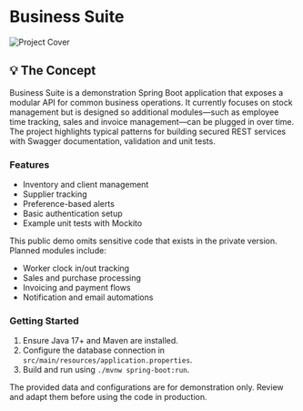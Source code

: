 # Business Suite

![Project Cover](https://raw.example/Repo_Cover.jpg)

## 💡 The Concept

Business Suite is a demonstration Spring Boot application that exposes a modular API for common business operations.  It currently focuses on stock management but is designed so additional modules—such as employee time tracking, sales and invoice management—can be plugged in over time.  The project highlights typical patterns for building secured REST services with Swagger documentation, validation and unit tests.

### Features
* Inventory and client management
* Supplier tracking
* Preference-based alerts
* Basic authentication setup
* Example unit tests with Mockito

This public demo omits sensitive code that exists in the private version.  Planned modules include:

* Worker clock in/out tracking
* Sales and purchase processing
* Invoicing and payment flows
* Notification and email automations

### Getting Started
1. Ensure Java 17+ and Maven are installed.
2. Configure the database connection in `src/main/resources/application.properties`.
3. Build and run using `./mvnw spring-boot:run`.

The provided data and configurations are for demonstration only.  Review and adapt them before using the code in production.